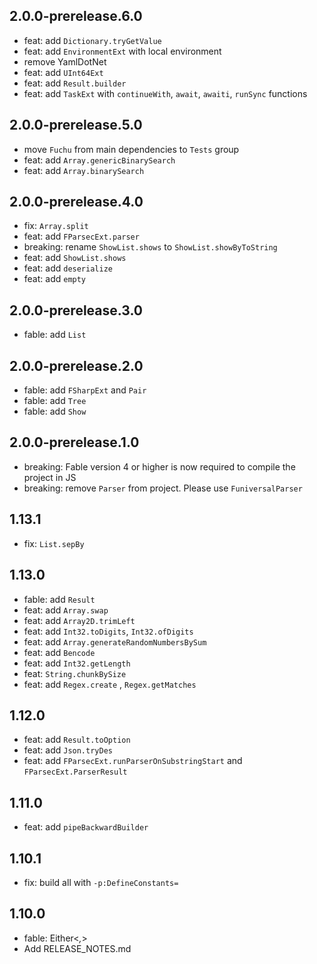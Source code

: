 ## 2.0.0-prerelease.6.0
* feat: add `Dictionary.tryGetValue`
* feat: add `EnvironmentExt` with local environment
* remove YamlDotNet
* feat: add `UInt64Ext`
* feat: add `Result.builder`
* feat: add `TaskExt` with `continueWith`, `await`, `awaiti`, `runSync` functions

## 2.0.0-prerelease.5.0
* move `Fuchu` from main dependencies to `Tests` group
* feat: add `Array.genericBinarySearch`
* feat: add `Array.binarySearch`

## 2.0.0-prerelease.4.0
* fix: `Array.split`
* feat: add `FParsecExt.parser`
* breaking: rename `ShowList.shows` to `ShowList.showByToString`
* feat: add `ShowList.shows`
* feat: add `deserialize`
* feat: add `empty`

## 2.0.0-prerelease.3.0
* fable: add `List`

## 2.0.0-prerelease.2.0
* fable: add `FSharpExt` and `Pair`
* fable: add `Tree`
* fable: add `Show`

## 2.0.0-prerelease.1.0
* breaking: Fable version 4 or higher is now required to compile the project in JS
* breaking: remove `Parser` from project. Please use `FuniversalParser`

## 1.13.1
* fix: `List.sepBy`

## 1.13.0
* fable: add `Result`
* feat: add `Array.swap`
* feat: add `Array2D.trimLeft`
* feat: add `Int32.toDigits`, `Int32.ofDigits`
* feat: add `Array.generateRandomNumbersBySum`
* feat: add `Bencode`
* feat: add `Int32.getLength`
* feat: `String.chunkBySize`
* feat: add `Regex.create` , `Regex.getMatches`

## 1.12.0
* feat: add `Result.toOption`
* feat: add `Json.tryDes`
* feat: add `FParsecExt.runParserOnSubstringStart` and `FParsecExt.ParserResult`

## 1.11.0
* feat: add `pipeBackwardBuilder`

## 1.10.1
* fix: build all with `-p:DefineConstants=`

## 1.10.0
* fable: Either<_,_>
* Add RELEASE_NOTES.md
